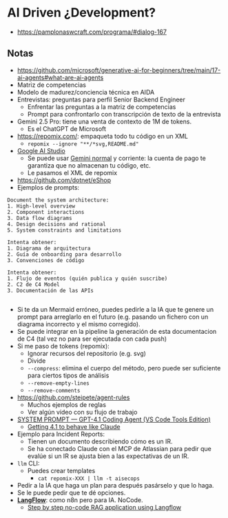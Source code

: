 # AI Driven ¿Development?

- <https://pamplonaswcraft.com/programa/#dialog-167>

## Notas

- <https://github.com/microsoft/generative-ai-for-beginners/tree/main/17-ai-agents#what-are-ai-agents>
- Matriz de competencias
- Modelo de madurez/conciencia técnica en AIDA
- Entrevistas: preguntas para perfil Senior Backend Engineer
  - Enfrentar las preguntas a la matriz de competencias
  - Prompt para confrontarlo con transcripción de texto de la entrevista
- Gemini 2.5 Pro: tiene una venta de contexto de 1M de tokens.
  - Es el ChatGPT de Microsoft
- <https://repomix.com/>: empaqueta todo tu código en un XML
  - `repomix --ignore "**/*svg,README.md"`
- [Google AI Studio](https://aistudio.google.com)
  - Se puede usar [Gemini normal](https://gemini.google.com/) y corriente: la cuenta de pago te garantiza que no almacenan tu código, etc.
  - Le pasamos el XML de repomix
- <https://github.com/dotnet/eShop>
- Ejemplos de prompts:

```text
Document the system architecture:
1. High-level overview
2. Component interactions
3. Data flow diagrams
4. Design decisions and rational
5. System constraints and limitations
```

```text
Intenta obtener:
1. Diagrama de arquitectura
2. Guía de onboarding para desarrollo
3. Convenciones de código
```

```text
Intenta obtener:
1. Flujo de eventos (quién publica y quién suscribe)
2. C2 de C4 Model
3. Documentación de las APIs
```

```text

```

- Si te da un Mermaid erróneo, puedes pedirle a la IA que te genere un prompt para arreglarlo en el futuro (e.g. pasando un fichero con un diagrama incorrecto y el mismo corregido).
- Se puede integrar en la pipeline la generación de esta documentacion de C4 (tal vez no para ser ejecutada con cada push)
- Si me paso de tokens (repomix):
  - Ignorar recursos del repositorio (e.g. svg)
  - Divide
  - `--compress`: elimina el cuerpo del método, pero puede ser suficiente para ciertos tipos de análisis
  - `--remove-empty-lines`
  - `--remove-comments`
- <https://github.com/steipete/agent-rules>
  - Muchos ejemplos de reglas
  - Ver algún vídeo con su flujo de trabajo
- [SYSTEM PROMPT — GPT-4.1 Coding Agent (VS Code Tools Edition)](https://gist.github.com/burkeholland/7aa408554550e36d4e951a1ead2bc3ac)
  - [Getting 4.1 to behave like Claude](https://www.reddit.com/r/GithubCopilot/comments/1llewl7/getting_41_to_behave_like_claude/)
- Ejemplo para Incident Reports:
  - Tienen un documento describiendo cómo es un IR.
  - Se ha conectado Claude con el MCP de Atlassian para pedir que evalúe si un IR se ajusta bien a las expectativas de un IR.
- `llm` CLI:
  - Puedes crear templates
    - `cat repomix-XXX | llm -t aisecops`
- Pedir a la IA que haga un plan para después pasárselo y que lo haga.
- Se le puede pedir que te dé opciones.
- **[LangFlow](https://www.langflow.org/)**: como n8n pero para IA. NoCode.
    - [Step by step no-code RAG application using Langflow](https://www.youtube.com/watch?v=RWo4GDTZIsE)
